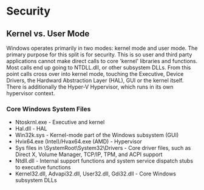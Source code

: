 # Security

## Kernel vs. User Mode
Windows operates primarily in two modes: kernel mode and user mode. The primary purpose for this split is for security. This is so user and third party applications cannot make direct calls to core 'kernel' libraries and functions. Most calls end up going to NTDLL.dll, or other subsystem DLLs. From this point calls cross over into kernel mode, touching the Executive, Device Drivers, the Hardward Abstraction Layer (HAL), GUI or the kernel itself. There is additionally the Hyper-V Hypervisor, which runs in its own hypervisor context. 

### Core Windows System Files
- Ntoskrnl.exe - Executive and kernel
- Hal.dll - HAL
- Win32k.sys - Kernel-mode part of the Windows subsystem (GUI)
- Hvix64.exe (Intel)/Hvax64.exe (AMD) - Hypervisor
- Sys files in \SystemRoot\System32\Drivers - Core driver files, such as Direct X, Volume Manager, TCP/IP, TPM, and ACPI support
- Ntdll.dll - Internal support functions and system service dispatch stubs to executive functions 
- Kernel32.dll, Advapi32.dll, User32.dll, Gdi32.dll - Core Windows subsystem DLLs